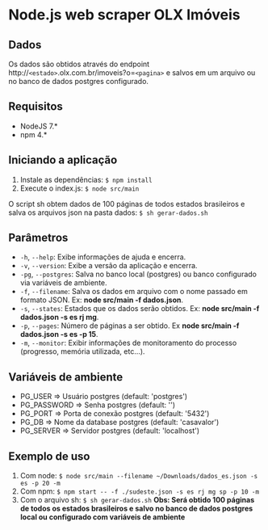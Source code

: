 # Node.js web scraper OLX Imóveis

## Dados

Os dados são obtidos através do endpoint http://`<estado>`.olx.com.br/imoveis?o=`<pagina>` e salvos em um arquivo ou no banco de dados postgres configurado.

## Requisitos

* NodeJS 7.*
* npm 4.*

## Iniciando a aplicação

1. Instale as dependências: `$ npm install`
2. Execute o index.js: `$ node src/main`

O script sh obtem dados de 100 páginas de todos estados brasileiros e salva os arquivos json na pasta dados: `$ sh gerar-dados.sh`

## Parâmetros

* `-h`, `--help`: Exibe informações de ajuda e encerra.
* `-v`, `--version`: Exibe a versão da aplicação e encerra.
* `-pg`, `--postgres`: Salva no banco local (postgres) ou banco configurado via variáveis de ambiente.
* `-f`, `--filename`: Salva os dados em arquivo com o nome passado em formato JSON. Ex: **node src/main -f dados.json**.
* `-s`, `--states`: Estados que os dados serão obtidos. Ex: **node src/main -f dados.json -s es rj mg**.
* `-p`, `--pages`: Número de páginas a ser obtido. Ex **node src/main -f dados.json -s es -p 15**.
* `-m`, `--monitor`: Exibir informações de monitoramento do processo (progresso, memória utilizada, etc...).

## Variáveis de ambiente

* PG_USER => Usuário postgres (default: 'postgres')
* PG_PASSWORD => Senha postgres (default: '')
* PG_PORT => Porta de conexão postgres (default: '5432')
* PG_DB => Nome da database postgres (default: 'casavalor')
* PG_SERVER => Servidor postgres (default: 'localhost')

## Exemplo de uso

1. Com node: `$ node src/main --filename ~/Downloads/dados_es.json -s es -p 20 -m`
2. Com npm: `$ npm start -- -f ./sudeste.json -s es rj mg sp -p 10 -m`
3. Com o arquivo sh: `$ sh gerar-dados.sh` **Obs: Será obtido 100 páginas de todos os estados brasileiros e salvo no banco de dados postgres local ou configurado com variáveis de ambiente**
